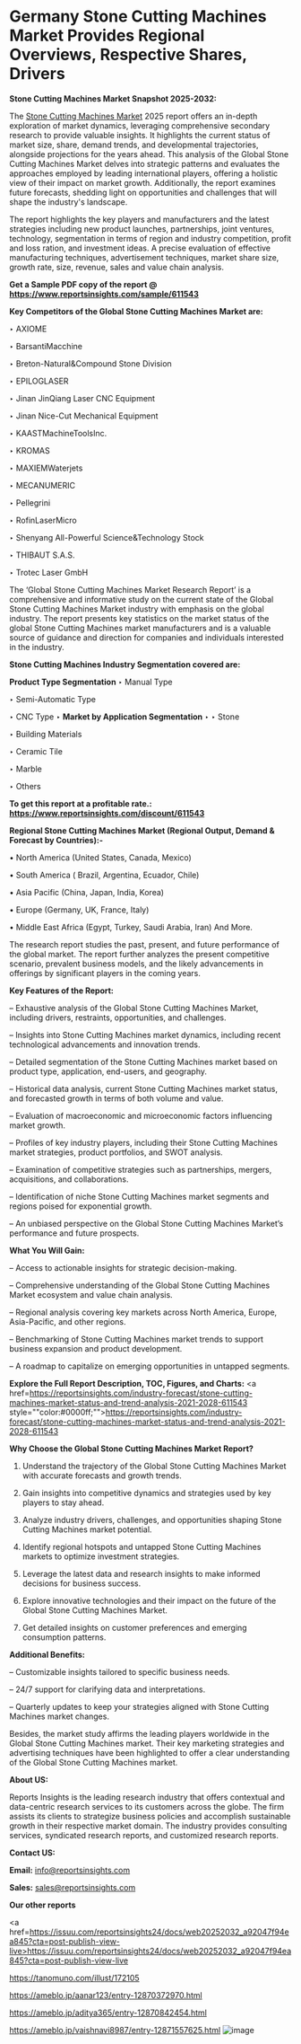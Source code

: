 # Germany Stone Cutting Machines Market Provides Regional Overviews, Respective Shares, Drivers

<strong>Stone Cutting Machines Market Snapshot 2025-2032:</strong>

The <a href=https://www.reportsinsights.com/sample/611543>Stone Cutting Machines Market</a> 2025 report offers an in-depth exploration of market dynamics, leveraging comprehensive secondary research to provide valuable insights. It highlights the current status of market size, share, demand trends, and developmental trajectories, alongside projections for the years ahead. This analysis of the Global Stone Cutting Machines Market delves into strategic patterns and evaluates the approaches employed by leading international players, offering a holistic view of their impact on market growth. Additionally, the report examines future forecasts, shedding light on opportunities and challenges that will shape the industry's landscape.

The report highlights the key players and manufacturers and the latest strategies including new product launches, partnerships, joint ventures, technology, segmentation in terms of region and industry competition, profit and loss ration, and investment ideas. A precise evaluation of effective manufacturing techniques, advertisement techniques, market share size, growth rate, size, revenue, sales and value chain analysis.

<strong>Get a Sample PDF copy of the report @ <a href=https://www.reportsinsights.com/sample/611543 style=color:#0000ff;>https://www.reportsinsights.com/sample/611543</a></strong>

<strong>Key Competitors of the Global Stone Cutting Machines Market are:</strong>

‣ AXIOME

‣ BarsantiMacchine

‣ Breton-Natural&Compound Stone Division

‣ EPILOGLASER

‣ Jinan JinQiang Laser CNC Equipment

‣ Jinan Nice-Cut Mechanical Equipment

‣ KAASTMachineToolsInc.

‣ KROMAS

‣ MAXIEMWaterjets

‣ MECANUMERIC

‣ Pellegrini

‣ RofinLaserMicro

‣ Shenyang All-Powerful Science&Technology Stock

‣ THIBAUT S.A.S.

‣ Trotec Laser GmbH

The ‘Global Stone Cutting Machines Market Research Report’ is a comprehensive and informative study on the current state of the Global Stone Cutting Machines Market industry with emphasis on the global industry. The report presents key statistics on the market status of the global Stone Cutting Machines market manufacturers and is a valuable source of guidance and direction for companies and individuals interested in the industry.

<strong>Stone Cutting Machines Industry Segmentation covered are:</strong>

<strong>Product Type Segmentation</strong>
‣
Manual Type

‣ Semi-Automatic Type

‣ CNC Type
‣ 
<strong>Market by Application Segmentation</strong>
‣
‣  Stone

‣ Building Materials

‣ Ceramic Tile

‣ Marble

‣ Others

<strong>To get this report at a profitable rate.: <a href=https://www.reportsinsights.com/discount/611543 style=color:#0000ff;>https://www.reportsinsights.com/discount/611543</a></strong>

<strong>Regional Stone Cutting Machines Market (Regional Output, Demand &amp; Forecast by Countries):-</strong>

• North America (United States, Canada, Mexico)

• South America ( Brazil, Argentina, Ecuador, Chile)

• Asia Pacific (China, Japan, India, Korea)

• Europe (Germany, UK, France, Italy)

• Middle East Africa (Egypt, Turkey, Saudi Arabia, Iran) And More.

The research report studies the past, present, and future performance of the global market. The report further analyzes the present competitive scenario, prevalent business models, and the likely advancements in offerings by significant players in the coming years.

<strong>Key Features of the Report:</strong>

– Exhaustive analysis of the Global Stone Cutting Machines Market, including drivers, restraints, opportunities, and challenges.

– Insights into Stone Cutting Machines market dynamics, including recent technological advancements and innovation trends.

– Detailed segmentation of the Stone Cutting Machines market based on product type, application, end-users, and geography.

– Historical data analysis, current Stone Cutting Machines market status, and forecasted growth in terms of both volume and value.

– Evaluation of macroeconomic and microeconomic factors influencing market growth.

– Profiles of key industry players, including their Stone Cutting Machines market strategies, product portfolios, and SWOT analysis.

– Examination of competitive strategies such as partnerships, mergers, acquisitions, and collaborations.

– Identification of niche Stone Cutting Machines market segments and regions poised for exponential growth.

– An unbiased perspective on the Global Stone Cutting Machines Market’s performance and future prospects.

<strong>What You Will Gain:</strong>

– Access to actionable insights for strategic decision-making.

– Comprehensive understanding of the Global Stone Cutting Machines Market ecosystem and value chain analysis.

– Regional analysis covering key markets across North America, Europe, Asia-Pacific, and other regions.

– Benchmarking of Stone Cutting Machines market trends to support business expansion and product development.

– A roadmap to capitalize on emerging opportunities in untapped segments.

<strong>Explore the Full Report Description, TOC, Figures, and Charts:</strong>
<a href=https://reportsinsights.com/industry-forecast/stone-cutting-machines-market-status-and-trend-analysis-2021-2028-611543 style=""color:#0000ff;"">https://reportsinsights.com/industry-forecast/stone-cutting-machines-market-status-and-trend-analysis-2021-2028-611543</a>

<strong>Why Choose the Global Stone Cutting Machines Market Report?</strong>

1. Understand the trajectory of the Global Stone Cutting Machines Market with accurate forecasts and growth trends.

2. Gain insights into competitive dynamics and strategies used by key players to stay ahead.

3. Analyze industry drivers, challenges, and opportunities shaping Stone Cutting Machines market potential.

4. Identify regional hotspots and untapped Stone Cutting Machines markets to optimize investment strategies.

5. Leverage the latest data and research insights to make informed decisions for business success.

6. Explore innovative technologies and their impact on the future of the Global Stone Cutting Machines Market.

7. Get detailed insights on customer preferences and emerging consumption patterns.

<strong>Additional Benefits:</strong>

– Customizable insights tailored to specific business needs.

– 24/7 support for clarifying data and interpretations.

– Quarterly updates to keep your strategies aligned with Stone Cutting Machines market changes.

Besides, the market study affirms the leading players worldwide in the Global Stone Cutting Machines market. Their key marketing strategies and advertising techniques have been highlighted to offer a clear understanding of the Global Stone Cutting Machines market.

<strong><strong>About US</strong>:</strong>

Reports Insights is the leading research industry that offers contextual and data-centric research services to its customers across the globe. The firm assists its clients to strategize business policies and accomplish sustainable growth in their respective market domain. The industry provides consulting services, syndicated research reports, and customized research reports.

<strong>Contact US:</strong>

<p class=><b>Email:</b> <a href=mailto:info@reportsinsights.com>info@reportsinsights.com</a></p>
<p class=><b>Sales:</b> <a href=mailto:sales@reportsinsights.com>sales@reportsinsights.com</a></p>

<strong>Our other reports</strong>

<a href=https://issuu.com/reportsinsights24/docs/web20252032_a92047f94ea845?cta=post-publish-view-live>https://issuu.com/reportsinsights24/docs/web20252032_a92047f94ea845?cta=post-publish-view-live</a>

<a href=https://tanomuno.com/illust/172105>https://tanomuno.com/illust/172105</a>

<a href=https://ameblo.jp/aanar123/entry-12870372970.html>https://ameblo.jp/aanar123/entry-12870372970.html</a>

<a href=https://ameblo.jp/aditya365/entry-12870842454.html>https://ameblo.jp/aditya365/entry-12870842454.html</a>

<a href=https://ameblo.jp/vaishnavi8987/entry-12871557625.html>https://ameblo.jp/vaishnavi8987/entry-12871557625.html</a>
![image](https://github.com/user-attachments/assets/de1de80a-bfeb-465f-b3ad-824cd2dc0a60)
